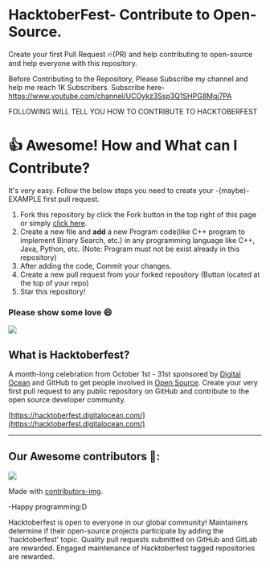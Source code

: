# HacktoberFest- Contribute to Open-Source.

Create your first Pull Request 🔥(PR) and help contributing to open-source and help everyone with this repository.

Before Contributing to the Repository, Please Subscribe my channel and help me reach 1K Subscribers. Subscribe here- https://www.youtube.com/channel/UCOykz3Ssp3Q1SHPG8Mqj7PA

FOLLOWING WILL TELL YOU HOW TO CONTRIBUTE TO HACKTOBERFEST


# 👍 Awesome! How and What can I Contribute? 
It's very easy. Follow the below steps you need to create your -(maybe)- EXAMPLE first pull request.
1. Fork this repository by click the Fork button in the top right of this page or simply [click here](https://github.com/tarunsinghofficial/HacktoberFest/fork).
2. Create a new file and **add** a new Program code(like C++ program to implement Binary Search, etc.) in any programming language like C++, Java, Python, etc. (Note: Program must not be exist already in this repository)
4. After adding the code, Commit your changes.
5. Create a new pull request from your forked repository (Button located at the top of your repo)
8. Star this repository!

### Please show some love 😄 
<a href="https://github.com/tarunsinghofficial" aria-label="Follow @tarunsinghofficial on GitHub"><img  src="https://img.shields.io/badge/Follow👉-@tarunsinghofficial-green?style=for-the-badge"  />
</a>
<br>
## What is Hacktoberfest?
A month-long celebration from October 1st - 31st sponsored by [Digital Ocean](https://hacktoberfest.digitalocean.com/) and GitHub to get people involved in [Open Source](https://github.com/open-source). Create your very first pull request to any public repository on GitHub and contribute to the open source developer community.

[https://hacktoberfest.digitalocean.com/](https://hacktoberfest.digitalocean.com/)

***

## Our Awesome contributors 🤩:
<a href="https://github.com/tarunsinghofficial/HacktoberFest/graphs/contributors">
  <img src="https://contributors-img.web.app/image?repo=tarunsinghofficial/HacktoberFest" />
</a>

Made with [contributors-img](https://contributors-img.web.app).

-Happy programming:D

Hacktoberfest is open to everyone in our global community! Maintainers determine if their open-source projects participate by adding the 'hacktoberfest' topic. Quality pull requests submitted on GitHub and GitLab are rewarded. Engaged maintenance of Hacktoberfest tagged repositories are rewarded.
